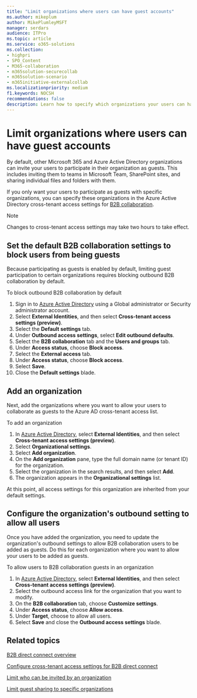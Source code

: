 ```yaml
---
title: "Limit organizations where users can have guest accounts"
ms.author: mikeplum
author: MikePlumleyMSFT
manager: serdars
audience: ITPro
ms.topic: article
ms.service: o365-solutions
ms.collection: 
- highpri
- SPO_Content
- M365-collaboration
- m365solution-securecollab
- m365solution-scenario
- m365initiative-externalcollab
ms.localizationpriority: medium
f1.keywords: NOCSH
recommendations: false
description: Learn how to specify which organizations your users can have guest accounts in.
---
```


# Limit organizations where users can have guest accounts

By default, other Microsoft 365 and Azure Active Directory organizations can invite your users to participate in their organization as guests. This includes inviting them to teams in Microsoft Team, SharePoint sites, and sharing individual files and folders with them.

If you only want your users to participate as guests with specific organizations, you can specify these organizations in the Azure Active Directory cross-tenant access settings for [B2B collaboration](/azure/active-directory/external-identities/what-is-b2b).

> [!NOTE]
> Changes to cross-tenant access settings may take two hours to take effect.

## Set the default B2B collaboration settings to block users from being guests

Because participating as guests is enabled by default, limiting guest participation to certain organizations requires blocking outbound B2B collaboration by default.

To block outbound B2B collaboration by default
1. Sign in to [Azure Active Directory](https://aad.portal.azure.com) using a Global administrator or Security administrator account.
1. Select **External Identities**, and then select **Cross-tenant access settings (preview)**.
1. Select the **Default settings** tab.
1. Under **Outbound access settings**, select **Edit outbound defaults**.
1. Select the **B2B collaboration** tab and the **Users and groups** tab.
1. Under **Access status**, choose **Block access**.
1. Select the **External access** tab.
1. Under **Access status**, choose **Block access**.
1. Select **Save**.
1. Close the **Default settings** blade.

## Add an organization

Next, add the organizations where you want to allow your users to collaborate as guests to the Azure AD cross-tenant access list.

To add an organization
1. In [Azure Active Directory](https://aad.portal.azure.com), select **External Identities**, and then select **Cross-tenant access settings (preview)**.
1. Select **Organizational settings**.
1. Select **Add organization**.
1. On the **Add organization** pane, type the full domain name (or tenant ID) for the organization.
1. Select the organization in the search results, and then select **Add**.
1. The organization appears in the **Organizational settings** list.

At this point, all access settings for this organization are inherited from your default settings.

## Configure the organization's outbound setting to allow all users

Once you have added the organization, you need to update the organization's outbound settings to allow B2B collaboration users to be added as guests. Do this for each organization where you want to allow your users to be added as guests.

To allow users to B2B collaboration guests in an organization
1. In [Azure Active Directory](https://aad.portal.azure.com), select **External Identities**, and then select **Cross-tenant access settings (preview)**.
1. Select the outbound access link for the organization that you want to modify.
1. On the **B2B collaboration** tab, choose **Customize settings**.
1. Under **Access status**, choose **Allow access**.
1. Under **Target**, choose to allow all users.
1. Select **Save** and close the **Outbound access settings** blade.

## Related topics

[B2B direct connect overview](/azure/active-directory/external-identities/b2b-direct-connect-overview)

[Configure cross-tenant access settings for B2B direct connect](/azure/active-directory/external-identities/cross-tenant-access-settings-b2b-direct-connect)

[Limit who can be invited by an organization](limit-invitations-from-specific-organization.md)

[Limit guest sharing to specific organizations](limit-guest-sharing-to-specific-organization.md)